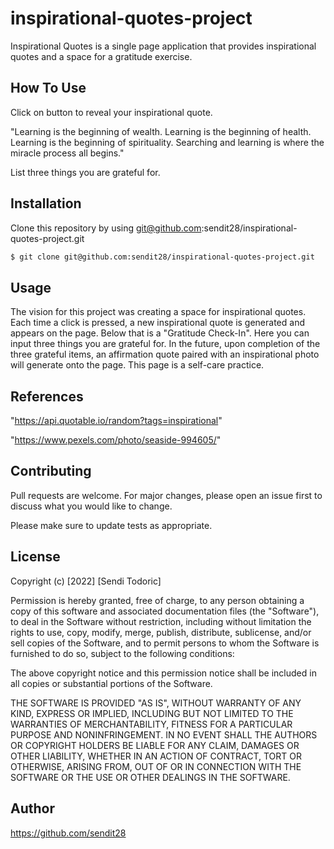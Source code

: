 # inspirational-quotes-project

Inspirational Quotes is a single page application that provides inspirational quotes and a space for a gratitude exercise.

## How To Use
Click on button to reveal your inspirational quote.

"Learning is the beginning of wealth. Learning is the beginning of health. Learning is the beginning of spirituality. Searching and learning is where the miracle process all begins."

List three things you are grateful for.

## Installation

Clone this repository by using git@github.com:sendit28/inspirational-quotes-project.git

```bash
$ git clone git@github.com:sendit28/inspirational-quotes-project.git
```

## Usage

The vision for this project was creating a space for inspirational quotes.  Each time a click is pressed, a new inspirational quote is generated and appears on the page.  Below that is a "Gratitude Check-In".  Here you can input three things you are grateful for.  In the future, upon completion of the three grateful items, an affirmation quote paired with an inspirational photo will generate onto the page.  This page is a self-care practice.


## References
"https://api.quotable.io/random?tags=inspirational"
 
"https://www.pexels.com/photo/seaside-994605/"

## Contributing
Pull requests are welcome. For major changes, please open an issue first to discuss what you would like to change.

Please make sure to update tests as appropriate.

## License
Copyright (c) [2022] [Sendi Todoric]

Permission is hereby granted, free of charge, to any person obtaining a copy
of this software and associated documentation files (the "Software"), to deal
in the Software without restriction, including without limitation the rights
to use, copy, modify, merge, publish, distribute, sublicense, and/or sell
copies of the Software, and to permit persons to whom the Software is
furnished to do so, subject to the following conditions:

The above copyright notice and this permission notice shall be included in all
copies or substantial portions of the Software.

THE SOFTWARE IS PROVIDED "AS IS", WITHOUT WARRANTY OF ANY KIND, EXPRESS OR
IMPLIED, INCLUDING BUT NOT LIMITED TO THE WARRANTIES OF MERCHANTABILITY,
FITNESS FOR A PARTICULAR PURPOSE AND NONINFRINGEMENT. IN NO EVENT SHALL THE
AUTHORS OR COPYRIGHT HOLDERS BE LIABLE FOR ANY CLAIM, DAMAGES OR OTHER
LIABILITY, WHETHER IN AN ACTION OF CONTRACT, TORT OR OTHERWISE, ARISING FROM,
OUT OF OR IN CONNECTION WITH THE SOFTWARE OR THE USE OR OTHER DEALINGS IN THE
SOFTWARE.

## Author
https://github.com/sendit28

